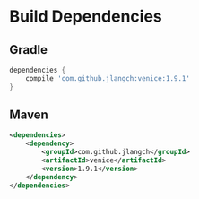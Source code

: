 # Build Dependencies


## Gradle

```groovy
dependencies {
    compile 'com.github.jlangch:venice:1.9.1'
}
```

## Maven

```xml
<dependencies>
    <dependency>
        <groupId>com.github.jlangch</groupId>
        <artifactId>venice</artifactId>
        <version>1.9.1</version>
    </dependency>
</dependencies>
```
